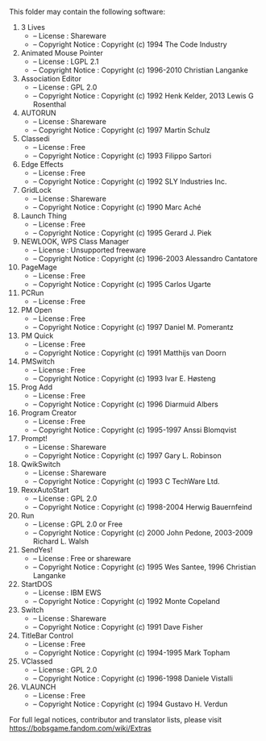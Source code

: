 ﻿This folder may contain the following software:

1. 3 Lives
   - – License : Shareware
   - – Copyright Notice : Copyright (c) 1994 The Code Industry
2. Animated Mouse Pointer
   - – License : LGPL 2.1
   - – Copyright Notice : Copyright (c) 1996-2010 Christian Langanke
3. Association Editor
   - – License : GPL 2.0
   - – Copyright Notice : Copyright (c) 1992 Henk Kelder, 2013 Lewis G Rosenthal
4. AUTORUN
   - – License : Shareware
   - – Copyright Notice : Copyright (c) 1997 Martin Schulz
4. Classedi
   - – License : Free
   - – Copyright Notice : Copyright (c) 1993 Filippo Sartori
5. Edge Effects
   - – License : Free
   - – Copyright Notice : Copyright (c) 1992 SLY Industries Inc.
6. GridLock
   - – License : Shareware
   - – Copyright Notice : Copyright (c) 1990 Marc Aché
7. Launch Thing
   - – License : Free
   - – Copyright Notice : Copyright (c) 1995 Gerard J. Piek
8. NEWLOOK, WPS Class Manager
   - – License : Unsupported freeware
   - – Copyright Notice : Copyright (c) 1996-2003 Alessandro Cantatore
9. PageMage
   - – License : Free
   - – Copyright Notice : Copyright (c) 1995 Carlos Ugarte
10. PCRun
    - – License : Free
11. PM Open
    - – License : Free
    - – Copyright Notice : Copyright (c) 1997 Daniel M. Pomerantz
12. PM Quick
    - – License : Free
    - – Copyright Notice : Copyright (c) 1991 Matthijs van Doorn
13. PMSwitch
    - – License : Free
    - – Copyright Notice : Copyright (c) 1993 Ivar E. Høsteng
14. Prog Add
    - – License : Free
    - – Copyright Notice : Copyright (c) 1996 Diarmuid Albers
15. Program Creator
    - – License : Free
    - – Copyright Notice : Copyright (c) 1995-1997 Anssi Blomqvist
16. Prompt!
    - – License : Shareware
    - – Copyright Notice : Copyright (c) 1997 Gary L. Robinson
17. QwikSwitch
    - – License : Shareware
    - – Copyright Notice : Copyright (c) 1993 C TechWare Ltd.
18. RexxAutoStart
    - – License : GPL 2.0
    - – Copyright Notice : Copyright (c) 1998-2004 Herwig Bauernfeind
19. Run
    - – License : GPL 2.0 or Free
    - – Copyright Notice : Copyright (c) 2000 John Pedone, 2003-2009 Richard L. Walsh
20. SendYes!
    - – License : Free or shareware
    - – Copyright Notice : Copyright (c) 1995 Wes Santee, 1996 Christian Langanke
21. StartDOS
    - – License : IBM EWS
    - – Copyright Notice : Copyright (c) 1992 Monte Copeland
22. Switch
    - – License : Shareware
    - – Copyright Notice : Copyright (c) 1991 Dave Fisher
23. TitleBar Control
    - – License : Free
    - – Copyright Notice : Copyright (c) 1994-1995 Mark Topham
24. VClassed
    - – License : GPL 2.0
    - – Copyright Notice : Copyright (c) 1996-1998 Daniele Vistalli
25. VLAUNCH
    - – License : Free
    - – Copyright Notice : Copyright (c) 1994 Gustavo H. Verdun

For full legal notices, contributor and translator lists, please visit https://bobsgame.fandom.com/wiki/Extras